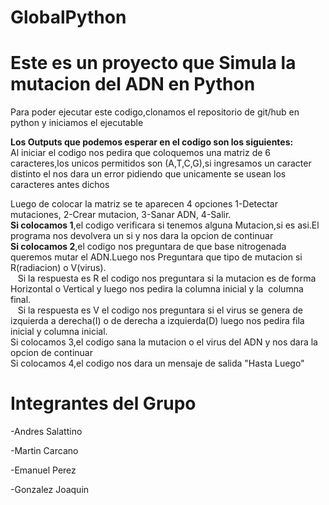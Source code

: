 # GlobalPython
# Este es un proyecto que Simula la mutacion del ADN en Python 
Para poder ejecutar este codigo,clonamos el repositorio de git/hub en python y iniciamos el ejecutable

**Los Outputs que podemos esperar en el codigo son los siguientes:**  
Al iniciar el codigo nos pedira que coloquemos una matriz de 6 caracteres,los unicos permitidos son (A,T,C,G),si ingresamos un caracter distinto el nos dara un error pidiendo que unicamente se usean los caracteres antes dichos 

Luego de colocar la matriz se te aparecen 4 opciones 1-Detectar mutaciones, 2-Crear mutacion, 3-Sanar ADN, 4-Salir.  
**Si colocamos 1**,el codigo verificara si tenemos alguna Mutacion,si es asi.El programa nos devolvera un si y nos dara la opcion de continuar  
**Si colocamos 2**,el codigo nos preguntara de que base nitrogenada queremos mutar el ADN.Luego nos Preguntara que tipo de mutacion si R(radiacion) o V(virus).  
&nbsp;&nbsp;&nbsp;Si la respuesta es R el codigo nos preguntara si la mutacion es de forma Horizontal o Vertical y luego nos pedira la columna inicial y la &nbsp;columna final.  
&nbsp;&nbsp;&nbsp;Si la respuesta es V el codigo nos preguntara si el virus se genera de izquierda a derecha(I) o de derecha a izquierda(D) luego nos pedira fila inicial y columna inicial.  
Si colocamos 3,el codigo sana la mutacion o el virus del ADN y nos dara la opcion de continuar   
Si colocamos 4,el codigo nos dara un mensaje de salida "Hasta Luego"  

# Integrantes del Grupo 

  -Andres Salattino
  
  -Martin Carcano
  
  -Emanuel Perez 
  
  -Gonzalez Joaquin
  
